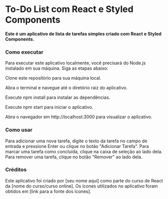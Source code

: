 # To-Do List com React e Styled Components

**Este é um aplicativo de lista de tarefas simples criado com React e Styled Components.**

### Como executar

Para executar este aplicativo localmente, você precisará do Node.js instalado em sua máquina. Siga as etapas abaixo:

Clone este repositório para sua máquina local.

Abra o terminal e navegue até o diretório raiz do aplicativo.

Execute npm install para instalar as dependências.

Execute npm start para iniciar o aplicativo.

Abra o navegador em http://localhost:3000 para visualizar o aplicativo.

### Como usar

Para adicionar uma nova tarefa, digite o texto da tarefa no campo de entrada e pressione Enter ou clique no botão "Adicionar Tarefa". Para marcar uma tarefa como concluída, clique na caixa de seleção ao lado dela. Para remover uma tarefa, clique no botão "Remover" ao lado dela.

### Créditos

Este aplicativo foi criado por [seu nome aqui] como parte do curso de React da [nome do curso/curso online]. Os ícones utilizados no aplicativo foram obtidos em [link para a fonte dos ícones].
